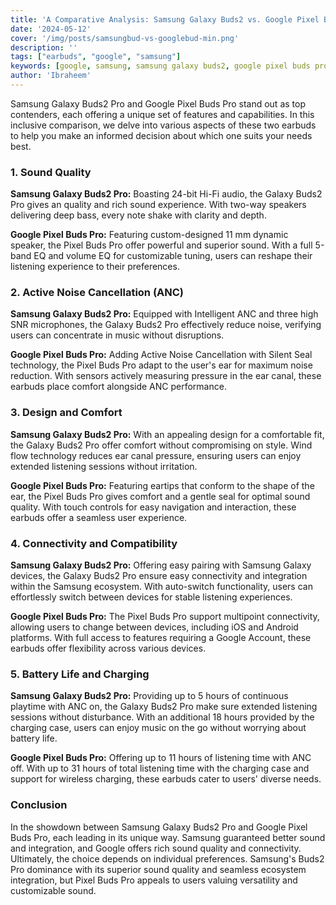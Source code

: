```yaml
---
title: 'A Comparative Analysis: Samsung Galaxy Buds2 vs. Google Pixel Buds Pro'
date: '2024-05-12'
cover: '/img/posts/samsungbud-vs-googlebud-min.png'
description: ''
tags: ["earbuds", "google", "samsung"]
keywords: [google, samsung, samsung galaxy buds2, google pixel buds pro]
author: 'Ibraheem'
---
```


Samsung Galaxy Buds2 Pro and Google Pixel Buds Pro stand out as top contenders, each offering a unique set of features and capabilities. In this inclusive comparison, we delve into various aspects of these two earbuds to help you make an informed decision about which one suits your needs best.

### 1. Sound Quality

**Samsung Galaxy Buds2 Pro:** Boasting 24-bit Hi-Fi audio, the Galaxy Buds2 Pro gives an quality and rich sound experience. With two-way speakers delivering deep bass, every note shake with clarity and depth.

**Google Pixel Buds Pro:** Featuring custom-designed 11 mm dynamic speaker, the Pixel Buds Pro offer powerful and superior sound. With a full 5-band EQ and volume EQ for customizable tuning, users can reshape their listening experience to their preferences.

### 2. Active Noise Cancellation (ANC)

**Samsung Galaxy Buds2 Pro:** Equipped with Intelligent ANC and three high SNR microphones, the Galaxy Buds2 Pro effectively reduce noise, verifying users can concentrate in music without disruptions.

**Google Pixel Buds Pro:** Adding Active Noise Cancellation with Silent Seal technology, the Pixel Buds Pro adapt to the user's ear for maximum noise reduction. With sensors actively measuring pressure in the ear canal, these earbuds place comfort alongside ANC performance.

### 3. Design and Comfort

**Samsung Galaxy Buds2 Pro:** With an appealing design for a comfortable fit, the Galaxy Buds2 Pro offer comfort without compromising on style. Wind flow technology reduces ear canal pressure, ensuring users can enjoy extended listening sessions without irritation.

**Google Pixel Buds Pro:** Featuring eartips that conform to the shape of the ear, the Pixel Buds Pro gives comfort and a gentle seal for optimal sound quality. With touch controls for easy navigation and interaction, these earbuds offer a seamless user experience.

### 4. Connectivity and Compatibility

**Samsung Galaxy Buds2 Pro:** Offering easy pairing with Samsung Galaxy devices, the Galaxy Buds2 Pro ensure easy connectivity and integration within the Samsung ecosystem. With auto-switch functionality, users can effortlessly switch between devices for stable listening experiences.

**Google Pixel Buds Pro:** The Pixel Buds Pro support multipoint connectivity, allowing users to change between devices, including iOS and Android platforms. With full access to features requiring a Google Account, these earbuds offer flexibility across various devices.

### 5. Battery Life and Charging

**Samsung Galaxy Buds2 Pro:** Providing up to 5 hours of continuous playtime with ANC on, the Galaxy Buds2 Pro make sure extended listening sessions without disturbance. With an additional 18 hours provided by the charging case, users can enjoy music on the go without worrying about battery life.

**Google Pixel Buds Pro:** Offering up to 11 hours of listening time with ANC off. With up to 31 hours of total listening time with the charging case and support for wireless charging, these earbuds cater to users' diverse needs.

### Conclusion

In the showdown between Samsung Galaxy Buds2 Pro and Google Pixel Buds Pro, each leading in its unique way. Samsung guaranteed better sound and integration, and Google offers rich sound quality and connectivity. Ultimately, the choice depends on individual preferences. Samsung's Buds2 Pro dominance with its superior sound quality and seamless ecosystem integration, but Pixel Buds Pro appeals to users valuing versatility and customizable sound.